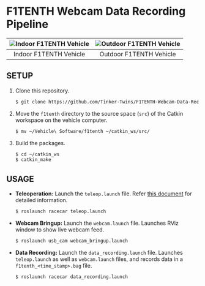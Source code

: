 # F1TENTH Webcam Data Recording Pipeline

| ![Indoor F1TENTH Vehicle](https://github.com/Tinker-Twins/F1TENTH-Webcam-Data-Recording-Pipeline/blob/main/Media/Indoor%20F1TENTH%20Vehicle.png)|![Outdoor F1TENTH Vehicle](https://github.com/Tinker-Twins/F1TENTH-Webcam-Data-Recording-Pipeline/blob/main/Media/Outdoor%20F1TENTH%20Vehicle.png)|
| :----------------------------------: | :----------------------------------------------------------------------------------: |
| Indoor F1TENTH Vehicle | Outdoor F1TENTH Vehicle |

## SETUP

1. Clone this repository.
    ```bash
    $ git clone https://github.com/Tinker-Twins/F1TENTH-Webcam-Data-Recording-Pipeline.git
    ```
2. Move the `f1tenth` directory to the source space (`src`) of the Catkin workspace on the vehicle computer.
    ```bash
    $ mv ~/Vehicle\ Software/f1tenth ~/catkin_ws/src/
    ```
3. Build the packages.
    ```bash
    $ cd ~/catkin_ws
    $ catkin_make
    ```

## USAGE

- **Teleoperation:** Launch the `teleop.launch` file. Refer [this document](https://github.com/Tinker-Twins/F1TENTH-Webcam-Data-Recording-Pipeline/blob/main/Vehicle%20Software/f1tenth/racecar/racecar/launch/teleop_readme.txt) for detailed information.
  ```bash
  $ roslaunch racecar teleop.launch
  ```

- **Webcam Bringup:** Launch the `webcam.launch` file. Launches RViz window to show live webcam feed.
  ```bash
  $ roslaunch usb_cam webcam_bringup.launch
  ```

- **Data Recording:** Launch the `data_recording.launch` file. Launches `teleop.launch` as well as `webcam.launch` files, and records data in a `f1tenth_<time_stamp>.bag` file.
  ```bash
  $ roslaunch racecar data_recording.launch
  ```
